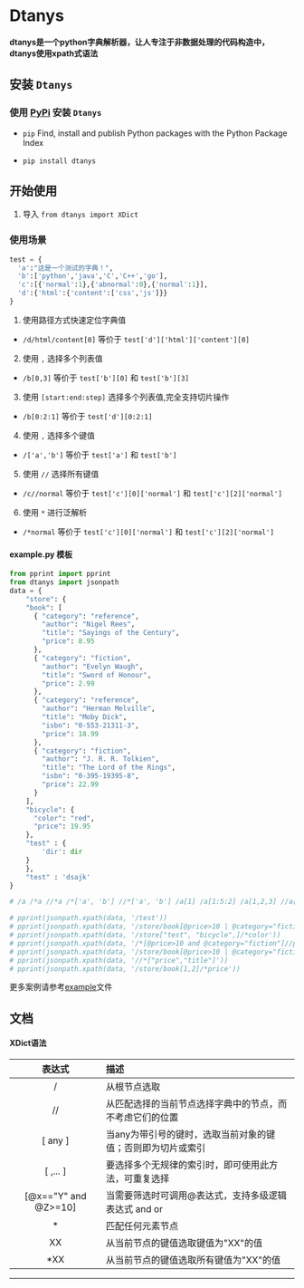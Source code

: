 # Dtanys

<b>dtanys是一个python字典解析器，让人专注于非数据处理的代码构造中，dtanys使用xpath式语法</b>


## 安装 `Dtanys`

### 使用 [PyPi](https://pypi.org/) 安装 `Dtanys`

* `pip` Find, install and publish Python packages with the Python Package Index 

* `pip install dtanys`

## 开始使用

1. 导入 `from dtanys import XDict`

### 使用场景

```python
test = {
  'a':"这是一个测试的字典！",
  'b':['python','java','C','C++','go'],
  'c':[{'normal':1},{'abnormal':0},{'normal':1}],
  'd':{'html':{'content':['css','js']}}
}
```

1. 使用路径方式快速定位字典值

* `/d/html/content[0]` 等价于 `test['d']['html']['content'][0]`

2. 使用 `,` 选择多个列表值

* `/b[0,3]` 等价于 `test['b'][0]` 和 `test['b'][3]`

3. 使用 `[start:end:step]` 选择多个列表值,完全支持切片操作

* `/b[0:2:1]` 等价于 `test['d'][0:2:1]`

4. 使用 `,` 选择多个键值

* `/['a','b']` 等价于 `test['a']` 和 `test['b']`
  
5. 使用 `//` 选择所有键值

* `/c//normal` 等价于 `test['c'][0]['normal']` 和 `test['c'][2]['normal']`

6. 使用 `*` 进行泛解析

* `/*normal` 等价于 `test['c'][0]['normal']` 和 `test['c'][2]['normal']`


#### example.py 模板

``` python
from pprint import pprint
from dtanys import jsonpath
data = { 
    "store": {
    "book": [
      { "category": "reference",
        "author": "Nigel Rees",
        "title": "Sayings of the Century",
        "price": 8.95
      },
      { "category": "fiction",
        "author": "Evelyn Waugh",
        "title": "Sword of Honour",
        "price": 2.99
      },
      { "category": "reference",
        "author": "Herman Melville",
        "title": "Moby Dick",
        "isbn": "0-553-21311-3",
        "price": 18.99
      },
      { "category": "fiction",
        "author": "J. R. R. Tolkien",
        "title": "The Lord of the Rings",
        "isbn": "0-395-19395-8",
        "price": 22.99
      }
    ],
    "bicycle": {
      "color": "red",
      "price": 19.95
    },
    "test" : {
        'dir': dir
    }
    },
    "test" : 'dsajk'
}

# /a /*a //*a /*['a', 'b'] //*['a', 'b'] /a[1] /a[1:5:2] /a[1,2,3] //a[@b="s"] //[1] //['a', 'b']

# pprint(jsonpath.xpath(data, '/test'))
# pprint(jsonpath.xpath(data, '/store/book[@price>10 | @category="fiction"]'))
# pprint(jsonpath.xpath(data, '/store["test", "bicycle",]/*color'))
# pprint(jsonpath.xpath(data, '/*[@price>10 and @category="fiction"]//price'))
# pprint(jsonpath.xpath(data, '/store/book[@price>10 | @category="fiction"]//price'))
# pprint(jsonpath.xpath(data, '//*["price","title"]'))
# pprint(jsonpath.xpath(data, '/store/book[1,2]/*price'))


```
更多案例请参考[example](https://github.com/luxuncang/dtanys/tree/dtanys-1.0.5/example)文件

## 文档


#### XDict语法

| 表达式 | 描述 |
| :----: | :----- |
| / | 从根节点选取 |
| // | 从匹配选择的当前节点选择字典中的节点，而不考虑它们的位置 |
| [ any ] | 当any为带引号的键时，选取当前对象的键值；否则即为切片或索引 |
| [ ,... ] | 要选择多个无规律的索引时，即可使用此方法，可重复选择 |
| [@x=="Y" and @Z>=10] | 当需要筛选时可调用@表达式，支持多级逻辑表达式 and or || && |
| * | 匹配任何元素节点 |
| XX | 从当前节点的键值选取键值为"XX"的值 |
| *XX | 从当前节点的键值选取所有键值为"XX"的值 |

---
